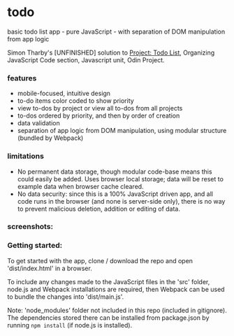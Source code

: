 # todo

basic todo list app - pure JavaScript - with separation of DOM manipulation from app logic

Simon Tharby's [UNFINISHED] solution to [Project: Todo List](https://www.theodinproject.com/courses/javascript/lessons/todo-list?ref=lnav), Organizing JavaScript Code section, Javascript unit, Odin Project.

### features

  * mobile-focused, intuitive design
  * to-do items color coded to show priority
  * view to-dos by project or view all to-dos from all projects
  * to-dos ordered by priority, and then by order of creation
  * data validation
  * separation of app logic from DOM manipulation, using modular structure (bundled by Webpack)

### limitations

  * No permanent data storage, though modular code-base means this could easily be added. Uses browser local storage; data will be reset to example data when browser cache cleared.
  * No data security: since this is a 100% JavaScript driven app, and all code runs in the browser (and none is server-side only), there is no way to prevent malicious deletion, addition or editing of data.

### screenshots:

### Getting started:

To get started with the app, clone / download the repo and open 'dist/index.html' in a browser.

To include any changes made to the JavaScript files in the 'src' folder, node.js and Webpack installations are required, then Webpack can be used to bundle the changes into 'dist/main.js'.

Note: 'node_modules' folder not included in this repo (included in gitignore). The dependencies stored there can be installed from package.json by running <code>npm install</code> (if node.js is installed).
